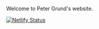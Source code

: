 Welcome to Peter Grund's website.

[![Netlify Status](https://api.netlify.com/api/v1/badges/9c1b40e8-aef5-417d-961d-f22f7a6bd5fa/deploy-status)](https://app.netlify.com/sites/petermgrund/deploys)


